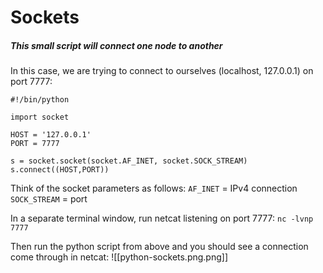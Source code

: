 # Sockets
##### This small script will connect one node to another
In this case, we are trying to connect to ourselves (localhost, 127.0.0.1) on port 7777:
```
#!/bin/python

import socket

HOST = '127.0.0.1'
PORT = 7777

s = socket.socket(socket.AF_INET, socket.SOCK_STREAM)
s.connect((HOST,PORT))
```

Think of the socket parameters as follows:
`AF_INET` = IPv4 connection
`SOCK_STREAM` = port

In a separate terminal window, run netcat listening on port 7777:
`nc -lvnp 7777`

Then run the python script from above and you should see a connection come through in netcat:
![[python-sockets.png.png]]